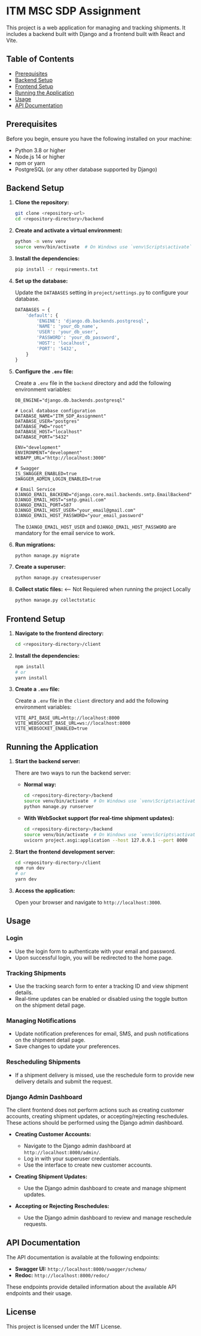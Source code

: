# ITM MSC SDP Assignment

This project is a web application for managing and tracking shipments. It includes a backend built with Django and a frontend built with React and Vite.

## Table of Contents

- [Prerequisites](#prerequisites)
- [Backend Setup](#backend-setup)
- [Frontend Setup](#frontend-setup)
- [Running the Application](#running-the-application)
- [Usage](#usage)
- [API Documentation](#api-documentation)

## Prerequisites

Before you begin, ensure you have the following installed on your machine:

- Python 3.8 or higher
- Node.js 14 or higher
- npm or yarn
- PostgreSQL (or any other database supported by Django)

## Backend Setup

1. **Clone the repository:**

    ```bash
    git clone <repository-url>
    cd <repository-directory>/backend
    ```

2. **Create and activate a virtual environment:**

    ```bash
    python -m venv venv
    source venv/bin/activate  # On Windows use `venv\Scripts\activate`
    ```

3. **Install the dependencies:**

    ```bash
    pip install -r requirements.txt
    ```

4. **Set up the database:**

    Update the `DATABASES` setting in `project/settings.py` to configure your database.

    ```python
    DATABASES = {
        'default': {
            'ENGINE': 'django.db.backends.postgresql',
            'NAME': 'your_db_name',
            'USER': 'your_db_user',
            'PASSWORD': 'your_db_password',
            'HOST': 'localhost',
            'PORT': '5432',
        }
    }
    ```

5. **Configure the `.env` file:**

    Create a `.env` file in the `backend` directory and add the following environment variables:

    ```env
    DB_ENGINE="django.db.backends.postgresql"

    # Local database configuration
    DATABASE_NAME="ITM_SDP_Assignment"
    DATABASE_USER="postgres"
    DATABASE_PWD="root"
    DATABASE_HOST="localhost"
    DATABASE_PORT="5432"

    ENV="development"
    ENVIRONMENT="development"
    WEBAPP_URL="http://localhost:3000"

    # Swagger
    IS_SWAGGER_ENABLED=true
    SWAGGER_ADMIN_LOGIN_ENABLED=true

    # Email Service
    DJANGO_EMAIL_BACKEND="django.core.mail.backends.smtp.EmailBackend"
    DJANGO_EMAIL_HOST="smtp.gmail.com"
    DJANGO_EMAIL_PORT=587
    DJANGO_EMAIL_HOST_USER="your_email@gmail.com"
    DJANGO_EMAIL_HOST_PASSWORD="your_email_password"
    ```

    The `DJANGO_EMAIL_HOST_USER` and `DJANGO_EMAIL_HOST_PASSWORD` are mandatory for the email service to work.

6. **Run migrations:**

    ```bash
    python manage.py migrate
    ```

7. **Create a superuser:**

    ```bash
    python manage.py createsuperuser
    ```

8. **Collect static files:** <-- Not Requiered when running the project Locally

    ```bash
    python manage.py collectstatic
    ```

## Frontend Setup

1. **Navigate to the frontend directory:**

    ```bash
    cd <repository-directory>/client
    ```

2. **Install the dependencies:**

    ```bash
    npm install
    # or
    yarn install
    ```

3. **Create a `.env` file:**

    Create a `.env` file in the `client` directory and add the following environment variables:

    ```env
    VITE_API_BASE_URL=http://localhost:8000
    VITE_WEBSOCKET_BASE_URL=ws://localhost:8000
    VITE_WEBSOCKET_ENABLED=true
    ```

## Running the Application

1. **Start the backend server:**

    There are two ways to run the backend server:

    - **Normal way:**

        ```bash
        cd <repository-directory>/backend
        source venv/bin/activate  # On Windows use `venv\Scripts\activate`
        python manage.py runserver
        ```

    - **With WebSocket support (for real-time shipment updates):**

        ```bash
        cd <repository-directory>/backend
        source venv/bin/activate  # On Windows use `venv\Scripts\activate`
        uvicorn project.asgi:application --host 127.0.0.1 --port 8000
        ```

2. **Start the frontend development server:**

    ```bash
    cd <repository-directory>/client
    npm run dev
    # or
    yarn dev
    ```

3. **Access the application:**

    Open your browser and navigate to `http://localhost:3000`.

## Usage

### Login

- Use the login form to authenticate with your email and password.
- Upon successful login, you will be redirected to the home page.

### Tracking Shipments

- Use the tracking search form to enter a tracking ID and view shipment details.
- Real-time updates can be enabled or disabled using the toggle button on the shipment detail page.

### Managing Notifications

- Update notification preferences for email, SMS, and push notifications on the shipment detail page.
- Save changes to update your preferences.

### Rescheduling Shipments

- If a shipment delivery is missed, use the reschedule form to provide new delivery details and submit the request.

### Django Admin Dashboard

The client frontend does not perform actions such as creating customer accounts, creating shipment updates, or accepting/rejecting reschedules. These actions should be performed using the Django admin dashboard.

- **Creating Customer Accounts:**
  - Navigate to the Django admin dashboard at `http://localhost:8000/admin/`.
  - Log in with your superuser credentials.
  - Use the interface to create new customer accounts.

- **Creating Shipment Updates:**
  - Use the Django admin dashboard to create and manage shipment updates.

- **Accepting or Rejecting Reschedules:**
  - Use the Django admin dashboard to review and manage reschedule requests.

## API Documentation

The API documentation is available at the following endpoints:

- **Swagger UI:** `http://localhost:8000/swagger/schema/`
- **Redoc:** `http://localhost:8000/redoc/`

These endpoints provide detailed information about the available API endpoints and their usage.

## License

This project is licensed under the MIT License.
